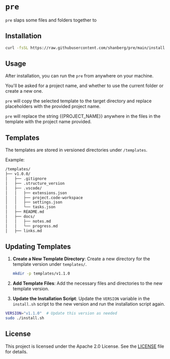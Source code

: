 # `pre`

`pre` slaps some files and folders together to 

## Installation

```bash
curl -fsSL https://raw.githubusercontent.com/shanberg/pre/main/install.sh | sh
```

## Usage

After installation, you can run the `pre` from anywhere on your machine.

You'll be asked for a project name, and whether to use the current folder or create a new one.

`pre` will copy the selected template to the target directory and replace placeholders with the provided project name.

`pre` will replace the string {{PROJECT_NAME}} anywhere in the files in the template with the project name provided.

## Templates

The templates are stored in versioned directories under `/templates`.

Example:

```md
/templates/
├── v1.0.0/
│   ├── .gitignore
│   ├── .structure_version
│   ├── .vscode/
│   │   ├── extensions.json
│   │   ├── project.code-workspace
│   │   ├── settings.json
│   │   └── tasks.json
│   ├── README.md
│   ├── docs/ 
│   │   ├── notes.md
│   │   └── progress.md
│   ├── links.md
```

## Updating Templates

1. **Create a New Template Directory**: Create a new directory for the template version under `templates/`.

    ```bash
    mkdir -p templates/v1.1.0
    ```

2. **Add Template Files**: Add the necessary files and directories to the new template version.

3. **Update the Installation Script**: Update the `VERSION` variable in the `install.sh` script to the new version and run the installation script again.

```bash
VERSION="v1.1.0"  # Update this version as needed
sudo ./install.sh
```

## License

This project is licensed under the Apache 2.0 License. See the [LICENSE](LICENSE) file for details.
